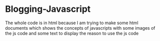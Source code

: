 # Blogging-Javascript
The whole code is in html because I am trying to make some html documents which shows the concepts of javascripts with some images of the js code and some text to display the reason to use the js code
